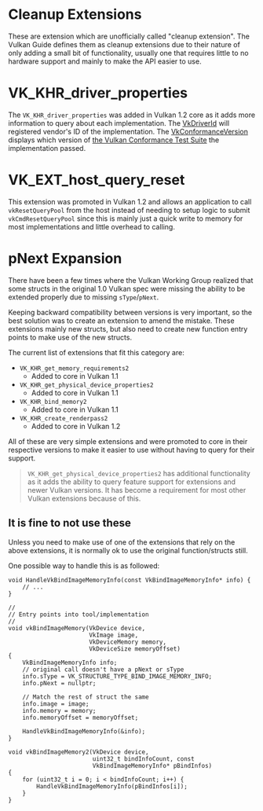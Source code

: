 # Cleanup Extensions

These are extension which are unofficially called "cleanup extension". The Vulkan Guide defines them as cleanup extensions due to their nature of only adding a small bit of functionality, usually one that requires little to no hardware support and mainly to make the API easier to use.

# VK_KHR_driver_properties

The `VK_KHR_driver_properties` was added in Vulkan 1.2 core as it adds more information to query about each implementation. The [VkDriverId](https://www.khronos.org/registry/vulkan/specs/1.2-extensions/html/vkspec.html#VkDriverId) will registered vendor's ID of the implementation. The [VkConformanceVersion](https://www.khronos.org/registry/vulkan/specs/1.2-extensions/html/vkspec.html#VkConformanceVersion) displays which version of [the Vulkan Conformance Test Suite](../chapters/vulkan_cts.md) the implementation passed.

# VK_EXT_host_query_reset

This extension was promoted in Vulkan 1.2 and allows an application to call `vkResetQueryPool` from the host instead of needing to setup logic to submit `vkCmdResetQueryPool` since this is mainly just a quick write to memory for most implementations and little overhead to calling.

# pNext Expansion

There have been a few times where the Vulkan Working Group realized that some structs in the original 1.0 Vulkan spec were missing the ability to be extended properly due to missing `sType`/`pNext`.

Keeping backward compatibility between versions is very important, so the best solution was to create an extension to amend the mistake. These extensions mainly new structs, but also need to create new function entry points to make use of the new structs.

The current list of extensions that fit this category are:
- `VK_KHR_get_memory_requirements2`
    - Added to core in Vulkan 1.1
- `VK_KHR_get_physical_device_properties2`
    - Added to core in Vulkan 1.1
- `VK_KHR_bind_memory2`
    - Added to core in Vulkan 1.1
- `VK_KHR_create_renderpass2`
    - Added to core in Vulkan 1.2

All of these are very simple extensions and were promoted to core in their respective versions to make it easier to use without having to query for their support.

> `VK_KHR_get_physical_device_properties2` has additional functionality as it adds the ability to query feature support for extensions and newer Vulkan versions. It has become a requirement for most other Vulkan extensions because of this.

## It is fine to not use these

Unless you need to make use of one of the extensions that rely on the above extensions, it is normally ok to use the original function/structs still.

One possible way to handle this is as followed:

```
void HandleVkBindImageMemoryInfo(const VkBindImageMemoryInfo* info) {
    // ...
}

//
// Entry points into tool/implementation
//
void vkBindImageMemory(VkDevice device,
                       VkImage image,
                       VkDeviceMemory memory,
                       VkDeviceSize memoryOffset)
{
    VkBindImageMemoryInfo info;
    // original call doesn't have a pNext or sType
    info.sType = VK_STRUCTURE_TYPE_BIND_IMAGE_MEMORY_INFO;
    info.pNext = nullptr;

    // Match the rest of struct the same
    info.image = image;
    info.memory = memory;
    info.memoryOffset = memoryOffset;

    HandleVkBindImageMemoryInfo(&info);
}

void vkBindImageMemory2(VkDevice device,
                        uint32_t bindInfoCount, const
                        VkBindImageMemoryInfo* pBindInfos)
{
    for (uint32_t i = 0; i < bindInfoCount; i++) {
        HandleVkBindImageMemoryInfo(pBindInfos[i]);
    }
}
```